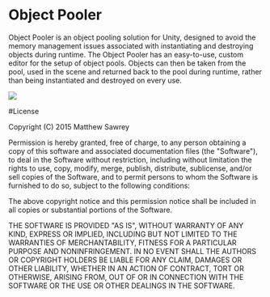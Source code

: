 # Object Pooler

Object Pooler is an object pooling solution for Unity, designed to avoid the memory management issues associated with instantiating and destroying objects during runtime. The Object Pooler has an easy-to-use, custom editor for the setup of object pools. Objects can then be taken from the pool, used in the scene and returned back to the pool during runtime, rather than being instantiated and destroyed on every use. 

![](https://raw.githubusercontent.com/matski53/Simple-Pooler/master/SimplePoolerImage.png)

#License

Copyright (C) 2015 Matthew Sawrey

Permission is hereby granted, free of charge, to any person obtaining a copy of this software and associated documentation files (the "Software"), to deal in the Software without restriction, including without limitation the rights to use, copy, modify, merge, publish, distribute, sublicense, and/or sell copies of the Software, and to permit persons to whom the Software is furnished to do so, subject to the following conditions:

The above copyright notice and this permission notice shall be included in all copies or substantial portions of the Software.

THE SOFTWARE IS PROVIDED "AS IS", WITHOUT WARRANTY OF ANY KIND, EXPRESS OR IMPLIED, INCLUDING BUT NOT LIMITED TO THE WARRANTIES OF MERCHANTABILITY, FITNESS FOR A PARTICULAR PURPOSE AND NONINFRINGEMENT. IN NO EVENT SHALL THE AUTHORS OR COPYRIGHT HOLDERS BE LIABLE FOR ANY CLAIM, DAMAGES OR OTHER LIABILITY, WHETHER IN AN ACTION OF CONTRACT, TORT OR OTHERWISE, ARISING FROM, OUT OF OR IN CONNECTION WITH THE SOFTWARE OR THE USE OR OTHER DEALINGS IN THE SOFTWARE.
